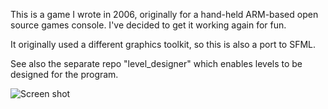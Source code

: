 This is a game I wrote in 2006, originally for a hand-held ARM-based open source games console. I've decided to get it working again for fun.

It originally used a different graphics toolkit, so this is also a port to SFML.

See also the separate repo "level_designer" which enables levels to be designed for the program.

![Screen shot](https://www.martyndavis.com/wp-content/uploads/2024/07/amaze.png "")
